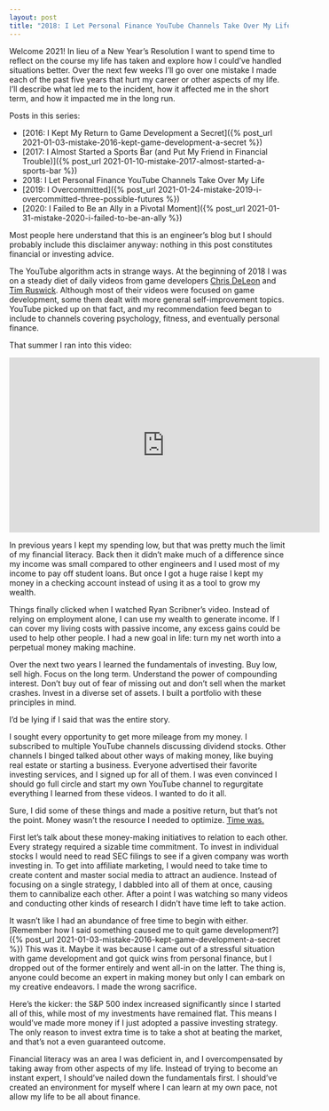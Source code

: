 ```yaml
---
layout: post
title: "2018: I Let Personal Finance YouTube Channels Take Over My Life"
---
```


Welcome 2021! In lieu of a New Year’s Resolution I want to spend time to reflect on the course my life has taken and explore how I could’ve handled situations better. Over the next few weeks I’ll go over one mistake I made each of the past five years that hurt my career or other aspects of my life. I’ll describe what led me to the incident, how it affected me in the short term, and how it impacted me in the long run.

Posts in this series:
- [2016: I Kept My Return to Game Development a Secret]({% post_url 2021-01-03-mistake-2016-kept-game-development-a-secret %})
- [2017: I Almost Started a Sports Bar (and Put My Friend in Financial Trouble)]({% post_url 2021-01-10-mistake-2017-almost-started-a-sports-bar %})
- 2018: I Let Personal Finance YouTube Channels Take Over My Life
- [2019: I Overcommitted]({% post_url 2021-01-24-mistake-2019-i-overcommitted-three-possible-futures %})
- [2020: I Failed to Be an Ally in a Pivotal Moment]({% post_url 2021-01-31-mistake-2020-i-failed-to-be-an-ally %})

Most people here understand that this is an engineer’s blog but I should probably include this disclaimer anyway: nothing in this post constitutes financial or investing advice.

The YouTube algorithm acts in strange ways. At the beginning of 2018 I was on a steady diet of daily videos from game developers [Chris DeLeon](https://www.youtube.com/user/GameDevLessons) and [Tim Ruswick](https://www.youtube.com/channel/UC_hwKJdF3KRAy4QIaiCSMgQ). Although most of their videos were focused on game development, some them dealt with more general self-improvement topics. YouTube picked up on that fact, and my recommendation feed began to include to channels covering psychology, fitness, and eventually personal finance.

That summer I ran into this video:
<iframe width="560" height="315" src="https://www.youtube-nocookie.com/embed/UmEC9qQq0AQ" frameborder="0" allow="accelerometer; autoplay; clipboard-write; encrypted-media; gyroscope; picture-in-picture" allowfullscreen></iframe>

In previous years I kept my spending low, but that was pretty much the limit of my financial literacy. Back then it didn’t make much of a difference since my income was small compared to other engineers and I used most of my income to pay off student loans. But once I got a huge raise I kept my money in a checking account instead of using it as a tool to grow my wealth.

Things finally clicked when I watched Ryan Scribner’s video. Instead of relying on employment alone, I can use my wealth to generate income. If I can cover my living costs with passive income, any excess gains could be used to help other people. I had a new goal in life: turn my net worth into a perpetual money making machine.

Over the next two years I learned the fundamentals of investing. Buy low, sell high. Focus on the long term. Understand the power of compounding interest. Don’t buy out of fear of missing out and don’t sell when the market crashes. Invest in a diverse set of assets. I built a portfolio with these principles in mind.

I’d be lying if I said that was the entire story.

I sought every opportunity to get more mileage from my money. I subscribed to multiple YouTube channels discussing dividend stocks. Other channels I binged talked about other ways of making money, like buying real estate or starting a business. Everyone advertised their favorite investing services, and I signed up for all of them. I was even convinced I should go full circle and start my own YouTube channel to regurgitate everything I learned from these videos. I wanted to do it all.

Sure, I did some of these things and made a positive return, but that’s not the point. Money wasn’t the resource I needed to optimize. [Time was.](https://ofdollarsanddata.com/running-out-of-time-before-running-out-of-money/)

First let’s talk about these money-making initiatives to relation to each other. Every strategy required a sizable time commitment. To invest in individual stocks I would need to read SEC filings to see if a given company was worth investing in. To get into affiliate marketing, I would need to take time to create content and master social media to attract an audience. Instead of focusing on a single strategy, I dabbled into all of them at once, causing them to cannibalize each other. After a point I was watching so many videos and conducting other kinds of research I didn’t have time left to take action.

It wasn’t like I had an abundance of free time to begin with either. [Remember how I said something caused me to quit game development?]({% post_url 2021-01-03-mistake-2016-kept-game-development-a-secret %}) This was it. Maybe it was because I came out of a stressful situation with game development and got quick wins from personal finance, but I dropped out of the former entirely and went all-in on the latter. The thing is, anyone could become an expert in making money but only I can embark on my creative endeavors. I made the wrong sacrifice.

Here’s the kicker: the S&P 500 index increased significantly since I started all of this, while most of my investments have remained flat. This means I would’ve made more money if I just adopted a passive investing strategy. The only reason to invest extra time is to take a shot at beating the market, and that’s not a even guaranteed outcome.

Financial literacy was an area I was deficient in, and I overcompensated by taking away from other aspects of my life. Instead of trying to become an instant expert, I should’ve nailed down the fundamentals first. I should’ve created an environment for myself where I can learn at my own pace, not allow my life to be all about finance.
